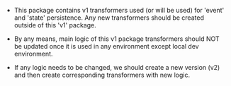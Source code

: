 * This package contains v1 transformers used (or will be used) for 'event' and 'state' persistence. 
Any new transformers should be created outside of this 'v1' package.

* By any means, main logic of this v1 package transformers should NOT be updated once it is 
used in any environment except local dev environment. 

* If any logic needs to be changed, we should create a new version (v2) and then create corresponding transformers with new logic.